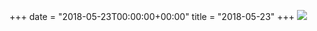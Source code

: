 +++
date = "2018-05-23T00:00:00+00:00"
title = "2018-05-23"
+++
<img class="img-fluid" src="/2018-05-23.jpg" />
